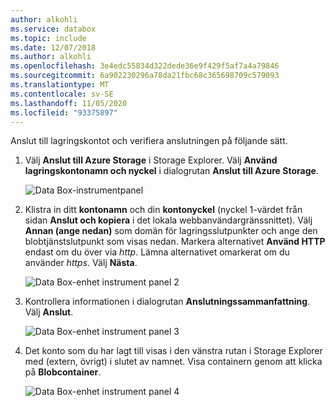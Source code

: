 ```yaml
---
author: alkohli
ms.service: databox
ms.topic: include
ms.date: 12/07/2018
ms.author: alkohli
ms.openlocfilehash: 3e4edc55834d322dede36e9f429f5af7a4a79846
ms.sourcegitcommit: 6a902230296a78da21fbc68c365698709c579093
ms.translationtype: MT
ms.contentlocale: sv-SE
ms.lasthandoff: 11/05/2020
ms.locfileid: "93375897"
---
```

Anslut till lagringskontot och verifiera anslutningen på följande sätt.

1. Välj **Anslut till Azure Storage** i Storage Explorer. Välj **Använd lagringskontonamn och nyckel** i dialogrutan **Anslut till Azure Storage**.

    ![Data Box-instrumentpanel](media/data-box-verify-connection/data-box-connect-via-rest-9.png)

2. Klistra in ditt **kontonamn** och din **kontonyckel** (nyckel 1-värdet från sidan **Anslut och kopiera** i det lokala webbanvändargränssnittet). Välj **Annan (ange nedan)** som domän för lagringsslutpunkter och ange den blobtjänstslutpunkt som visas nedan. Markera alternativet **Använd HTTP** endast om du över via *http*. Lämna alternativet omarkerat om du använder *https*. Välj **Nästa**.

    ![Data Box-enhet instrument panel 2](media/data-box-verify-connection/data-box-connect-via-rest-11.png)    

3. Kontrollera informationen i dialogrutan **Anslutningssammanfattning**. Välj **Anslut**.

    ![Data Box-enhet instrument panel 3](media/data-box-verify-connection/data-box-connect-via-rest-12.png)

4. Det konto som du har lagt till visas i den vänstra rutan i Storage Explorer med (extern, övrigt) i slutet av namnet. Visa containern genom att klicka på **Blobcontainer**.

    ![Data Box-enhet instrument panel 4](media/data-box-verify-connection/data-box-connect-via-rest-17.png)
